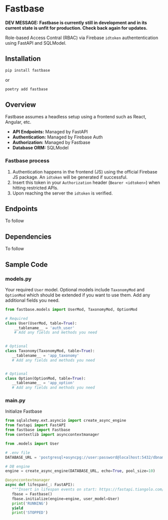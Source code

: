 Fastbase
=============

**DEV MESSAGE: Fastbase is currently still in development and in its current state is unfit for production. Check 
back again for updates.**

Role-based Access Contral (RBAC) via Firebase `idtoken` authententication using FastAPI and SQLModel.


Installation
-----------

```bash
pip install fastbase
```

or
```bash
poetry add fastbase
```


Overview
----------------

Fastbase assumes a headless setup using a frontend such as React, Angular, etc.

- **API Endpoints:** Managed by FastAPI
- **Authentication:** Managed by Firebase Auth
- **Authorization:** Managed by Fastbase
- **Database ORM:** SQLModel

### Fastbase process

1. Authentication happens in the frontend (JS) using the official Firebase JS package. An `idtoken` will be 
   generated if successful.
1. Insert this token in your `Authorization` header (`Bearer <idtoken>`) when hitting restricted APIs.  
1. Upon reaching the server the `idtoken` is verified.


Endpoints
-----------------------------------------
To follow


Dependencies
-----------------------------------------
To follow


Sample Code
-----------------------------------------

### models.py
Your required `User` model. Optional models include `TaxonomyMod` and `OptionMod` which should be extended if you want 
to use them. Add any additional fields you need.

```python
from fastbase.models import UserMod, TaxonomyMod, OptionMod 

# Required
class User(UserMod, table=True):
    __tablename__ = 'auth_user'
    # Add any fields and methods you need

    
# Optional
class Taxonomy(TaxonomyMod, table=True):
   __tablename__ = 'app_taxonomy'
   # Add any fields and methods you need


# Optional
class Option(OptionMod, table=True):
   __tablename__ = 'app_option'
   # Add any fields and methods you need
```

### main.py
Initialize Fastbase

```python
from sqlalchemy.ext.asyncio import create_async_engine
from fastapi import FastAPI
from fastbase import Fastbase
from contextlib import asynccontextmanager

from .models import User

# .env file
DATABASE_URL = 'postgresql+asyncpg://user:password@localhost:5432/dbname'

# DB engine
engine = create_async_engine(DATABASE_URL, echo=True, pool_size=10)

@asynccontextmanager
async def lifespan(_: FastAPI):
   """Insert in lifespan events on start: https://fastapi.tiangolo.com/advanced/events/"""
   fbase = Fastbase()
   fbase.initialize(engine=engine, user_model=User)
   print('RUNNING')
   yield
   print('STOPPED')
```